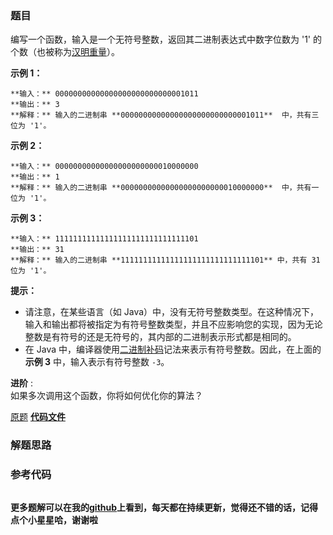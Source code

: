 ### 题目
编写一个函数，输入是一个无符号整数，返回其二进制表达式中数字位数为 '1'
的个数（也被称为[汉明重量](https://baike.baidu.com/item/%E6%B1%89%E6%98%8E%E9%87%8D%E9%87%8F)）。



**示例 1：**

    
    
    **输入：** 00000000000000000000000000001011
    **输出：** 3
    **解释：** 输入的二进制串 **00000000000000000000000000001011**  中，共有三位为 '1'。
    

**示例 2：**

    
    
    **输入：** 00000000000000000000000010000000
    **输出：** 1
    **解释：** 输入的二进制串 **00000000000000000000000010000000**  中，共有一位为 '1'。
    

**示例 3：**

    
    
    **输入：** 11111111111111111111111111111101
    **输出：** 31
    **解释：** 输入的二进制串 **11111111111111111111111111111101** 中，共有 31 位为 '1'。



**提示：**

  * 请注意，在某些语言（如 Java）中，没有无符号整数类型。在这种情况下，输入和输出都将被指定为有符号整数类型，并且不应影响您的实现，因为无论整数是有符号的还是无符号的，其内部的二进制表示形式都是相同的。
  * 在 Java 中，编译器使用[二进制补码](https://baike.baidu.com/item/二进制补码/5295284)记法来表示有符号整数。因此，在上面的  **示例 3**  中，输入表示有符号整数 `-3`。



**进阶** :  
如果多次调用这个函数，你将如何优化你的算法？

[原题](https://leetcode-cn.com/problems/number-of-1-bits/)    **[代码文件]()**


### 解题思路




### 参考代码

```go


```




**更多题解可以在我的[github](https://github.com/LZH139/leetcode_Go)上看到，每天都在持续更新，觉得还不错的话，记得点个小星星哈，谢谢啦**
